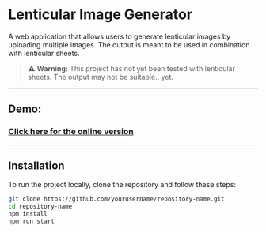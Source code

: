 # Lenticular Image Generator


A web application that allows users to generate lenticular images by uploading multiple images. The output is meant to be used in combination with lenticular sheets.

> ⚠️ **Warning:** This project has not yet been tested with lenticular sheets. The output may not be suitable.. yet.

---
## Demo:
### [Click here for the online version](https://eldoprano.github.io/lenticular-generator/)

---
## Installation
To run the project locally, clone the repository and follow these steps:
```bash
git clone https://github.com/yourusername/repository-name.git
cd repository-name
npm install
npm run start
```